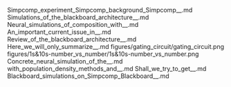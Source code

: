Simpcomp_experiment_Simpcomp_background_Simpcomp__.md
Simulations_of_the_blackboard_architecture__.md
Neural_simulations_of_composition_with__.md
An_important_current_issue_in__.md
Review_of_the_blackboard_architecture__.md
Here_we_will_only_summarize__.md
figures/gating_circuit/gating_circuit.png
figures/1s&10s-number_vs_number/1s&10s-number_vs_number.png
Concrete_neural_simulation_of_the__.md
with_population_density_methods_and__.md
Shall_we_try_to_get__.md
Blackboard_simulations_on_Simpcomp_Blackboard__.md